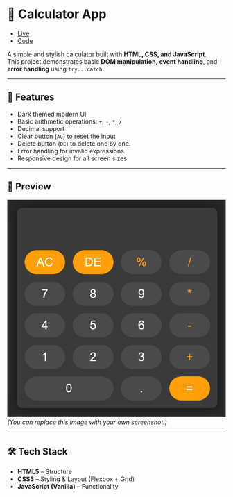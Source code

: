 # 🧮 Calculator App
- [Live](https://calculator-pintu-jenas-projects.vercel.app/)
- [Code](https://github.com/CAP10D/calculator.git)

A simple and stylish calculator built with **HTML, CSS, and JavaScript**.  
This project demonstrates basic **DOM manipulation**, **event handling**, and **error handling** using `try...catch`.

---

## 🚀 Features
- Dark themed modern UI
- Basic arithmetic operations: `+`, `-`, `*`, `/`
- Decimal support
- Clear button (`AC`) to reset the input
- Delete button (`DE`) to delete one by one.
- Error handling for invalid expressions
- Responsive design for all screen sizes

---

## 📸 Preview
![Calculator Preview](./images/Screenshot_20250903_152000.png)  
*(You can replace this image with your own screenshot.)*

---

## 🛠️ Tech Stack
- **HTML5** – Structure  
- **CSS3** – Styling & Layout (Flexbox + Grid)  
- **JavaScript (Vanilla)** – Functionality  




